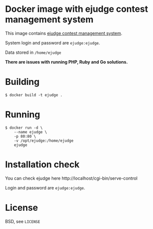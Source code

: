 Docker image with ejudge contest management system
==================================================

This image contains [ejudge contest management system](https://ejudge.ru).

System login and password are `ejudge:ejudge`.

Data stored in `/home/ejudge`

**There are issues with running PHP, Ruby and Go solutions.**

Building
========

    $ docker build -t ejudge .
    
Running
=======

    $ docker run -d \
        --name ejudge \
        -p 80:80 \
        -v /opt/ejudge:/home/ejudge
        ejudge
		
Installation check
==================

You can check ejudge here http://localhost/cgi-bin/serve-control

Login and password are `ejudge:ejudge`.

License
=======

BSD, see `LICENSE`
